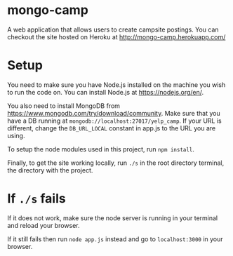 # mongo-camp
A web application that allows users to create campsite postings.
You can checkout the site hosted on Heroku at http://mongo-camp.herokuapp.com/
# Setup
You need to make sure you have Node.js installed on the machine you wish to run the code on. You can install Node.js at https://nodejs.org/en/.

You also need to install MongoDB from https://www.mongodb.com/try/download/community. Make sure that you have a DB running at ```mongodb://localhost:27017/yelp_camp```. If your URL is different, change the ```DB_URL_LOCAL``` constant in app.js to the URL you are using.

To setup the node modules used in this project, run ```npm install```.

Finally, to get the site working locally, run ```./s``` in the root directory terminal, the directory with the project.

# If ```./s``` fails
If it does not work, make sure the node server is running in your terminal and reload your browser.

If it still fails then run ```node app.js``` instead and go to ```localhost:3000``` in your browser.
